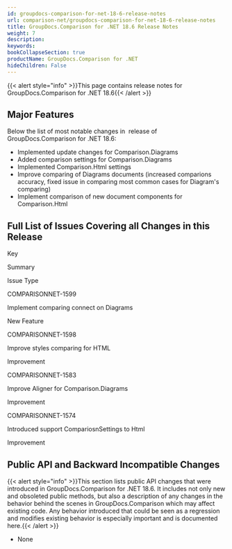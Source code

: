 ```yaml
---
id: groupdocs-comparison-for-net-18-6-release-notes
url: comparison-net/groupdocs-comparison-for-net-18-6-release-notes
title: GroupDocs.Comparison for .NET 18.6 Release Notes
weight: 7
description: 
keywords: 
bookCollapseSection: true
productName: GroupDocs.Comparison for .NET
hideChildren: False
---
```

{{< alert style="info" >}}This page contains release notes for GroupDocs.Comparison for .NET 18.6{{< /alert >}}

## Major Features

Below the list of most notable changes in  release of GroupDocs.Comparison for .NET 18.6:

*   Implemented update changes for Comparison.Diagrams
*   Added comparison settings for Comparison.Diagrams
*   Implemented Comparison.Html settings
*   Improve comparing of Diagrams documents (increased comparions accuracy, fixed issue in comparing most common cases for Diagram's comparing)
*   Implement comparison of new document components for Comparison.Html

## Full List of Issues Covering all Changes in this Release

Key

Summary

Issue Type

COMPARISONNET-1599

Implement comparing connect on Diagrams

New Feature

COMPARISONNET-1598

Improve styles comparing for HTML

Improvement

COMPARISONNET-1583

Improve Aligner for Comparison.Diagrams

Improvement

COMPARISONNET-1574

Introduced support CompariosnSettings to Html

Improvement

## Public API and Backward Incompatible Changes

{{< alert style="info" >}}This section lists public API changes that were introduced in GroupDocs.Comparison for .NET 18.6. It includes not only new and obsoleted public methods, but also a description of any changes in the behavior behind the scenes in GroupDocs.Comparison which may affect existing code. Any behavior introduced that could be seen as a regression and modifies existing behavior is especially important and is documented here.{{< /alert >}}

*   None
